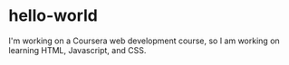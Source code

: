 # hello-world


I'm working on a Coursera web development course, so I am working on learning HTML, Javascript, and CSS. 
